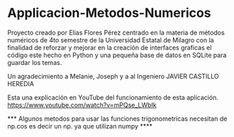 # Applicacion-Metodos-Numericos

Proyecto creado por Elias Flores Pérez centrado en la materia de métodos numéricos 
de 4to semestre de la  Universidad  Estatal  de  Milagro  con la finalidad de  reforzar
y mejorar  en  la  creación  de  interfaces  graficas  el código este hecho  en  Python 
y una pequeña base de datos en SQLite para guardar los temas.

Un  agradecimiento a  Melanie,  Joseph y  a  al  Ingeniero  JAVIER CASTILLO HEREDIA

Esta una explicación en  YouTube  del funcionamiento  de esta  aplicación.
https://www.youtube.com/watch?v=mPQse_LWbIk
            
*** Algunos metodos para usar las funciones trigonometricas necesitan de np.cos es decir un np. ya que utilizan numpy ****
